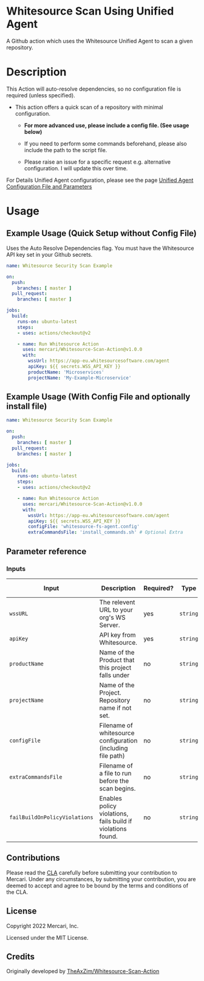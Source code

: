 # Whitesource Scan Using Unified Agent

A Github action which uses the Whitesource Unified Agent to scan a given repository. 

# Description

This Action will auto-resolve dependencies, so no configuration file is required (unless specified).

- This action offers a quick scan of a repository with minimal configuration.
    - **For more advanced use, please include a config file. (See usage below)**
    - If you need to perform some commands beforehand, please also include the path to the script file.

    - Please raise an issue for a specific request e.g. alternative configuration. I will update this over time.
    
For Details Unified Agent configuration, please see the page [Unified Agent Configuration File and Parameters](https://whitesource.atlassian.net/wiki/spaces/WD/pages/804814917/Unified+Agent+Configuration+File+and+Parameters)

# Usage

## Example Usage (Quick Setup without Config File)

Uses the Auto Resolve Dependencies flag.
You must have the Whitesource API key set in your Github secrets. 

```yaml
name: Whitesource Security Scan Example

on:
  push:
    branches: [ master ]
  pull_request:
    branches: [ master ]

jobs:
  build:
    runs-on: ubuntu-latest
    steps:
    - uses: actions/checkout@v2

    - name: Run Whitesource Action
      uses: mercari/Whitesource-Scan-Action@v1.0.0
      with:
        wssUrl: https://app-eu.whitesourcesoftware.com/agent
        apiKey: ${{ secrets.WSS_API_KEY }}
        productName: 'Microservices'
        projectName: 'My-Example-Microservice'

```

## Example Usage (With Config File and optionally install file)

```yaml
name: Whitesource Security Scan Example

on:
  push:
    branches: [ master ]
  pull_request:
    branches: [ master ]

jobs:
  build:
    runs-on: ubuntu-latest
    steps:
    - uses: actions/checkout@v2

    - name: Run Whitesource Action
      uses: mercari/Whitesource-Scan-Action@v1.0.0
      with:
        wssUrl: https://app-eu.whitesourcesoftware.com/agent
        apiKey: ${{ secrets.WSS_API_KEY }}
        configFile: 'whitesource-fs-agent.config'
        extraCommandsFile: 'install_commands.sh' # Optional Extra

```

## Parameter reference

### Inputs

| Input                           | Description                                                  | Required? | Type     | Default Value      |
|---------------------------------|--------------------------------------------------------------|-----------|----------|--------------------|
| `wssURL`                        | The relevent URL to your org's WS Server.                    | yes       | `string` | -                  |
| `apiKey`                        | API key from Whitesource.                                    | yes       | `string` | -                  |
| `productName`                   | Name of the Product that this project falls under            | no        | `string` | My Product         |
| `projectName`                   | Name of the Project. Repository name if not set.             | no        | `string` | {Repository Name}  |
| `configFile`                    | Filename of whitesource configuration (including file path)  | no        | `string` | -                  |
| `extraCommandsFile`             | Filename of a file to run before the scan begins.            | no        | `string` | -                  |
| `failBuildOnPolicyViolations`   | Enables policy violations, fails build if violations found.  | no        | `string` | false              |

## Contributions

Please read the [CLA](https://www.mercari.com/cla/) carefully before submitting your contribution to Mercari. Under any circumstances, by submitting your contribution, you are deemed to accept and agree to be bound by the terms and conditions of the CLA.

## License

Copyright 2022 Mercari, Inc.

Licensed under the MIT License.

## Credits
Originally developed by [TheAxZim/Whitesource-Scan-Action](https://github.com/TheAxZim/Whitesource-Scan-Action)
